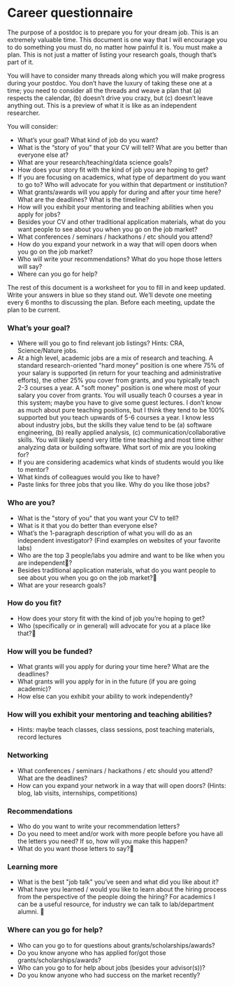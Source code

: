 Career questionnaire
====================

The purpose of a postdoc is to prepare you for your dream job. This is an extremely valuable time.  This document is one way that I will encourage you to do something you must do, no matter how painful it is.  You must make a plan.  This is not just a matter of listing your research goals, though that’s part of it.

You will have to consider many threads along which you will make progress during your postdoc.  You don’t have the luxury of taking these one at a time; you need to consider all the threads and weave a plan that (a) respects the calendar, (b) doesn’t drive you crazy, but (c) doesn’t leave anything out.  This is a preview of what it is like as an independent researcher. 

You will consider:

* What’s your goal?  What kind of job do you want?
* What is the “story of you” that your CV will tell?  What are you better than everyone else at?
* What are your research/teaching/data science goals?
* How does your story fit with the kind of job you are hoping to get?  
* If you are focusing on academics, what type of department do you want to go to? Who will advocate for you within that department or institution?
* What grants/awards will you apply for during and after your time here?  What are the deadlines?  What is the timeline?  
* How will you exhibit your mentoring and teaching abilities when you apply for jobs?
* Besides your CV and other traditional application materials, what do you want people to see about you when you go on the job market?
* What conferences / seminars / hackathons / etc should you attend?  
* How do you expand your network in a way that will open doors when you go on the job market?
* Who will write your recommendations?  What do you hope those letters will say?
* Where can you go for help?

The rest of this document is a worksheet for you to fill in and keep updated.  Write your answers in blue so they stand out.  We’ll devote one meeting every 6 months to discussing the plan.  Before each meeting, update the plan to be current.

### What’s your goal?

* Where will you go to find relevant job listings?  Hints: CRA, Science/Nature jobs.
* At a high level, academic jobs are a mix of research and teaching.  A standard research-oriented "hard money" position is one where 75% of your salary is supported (in return for your teaching and administrative efforts), the other 25% you cover from grants, and you typically teach 2-3 courses a year.  A "soft money" position is one where most of your salary you cover from grants.  You will usually teach 0 courses a year in this system; maybe you have to give some guest lectures.  I don’t know as much about pure teaching positions, but I think they tend to be 100% supported but you teach upwards of 5-6 courses a year.  I know less about industry jobs, but the skills they value tend to be (a) software engineering, (b) really applied analysis, (c) communication/collaborative skills. You will likely spend very little time teaching and most time either analyzing data or building software. What sort of mix are you looking for? 
* If you are considering academics what kinds of students would you like to mentor?
* What kinds of colleagues would you like to have?
* Paste links for three jobs that you like.  Why do you like those jobs?

### Who are you?

* What is the "story of you" that you want your CV to tell?
* What is it that you do better than everyone else?
* What’s the 1-paragraph description of what you will do as an independent investigator?  (Find examples on websites of your favorite labs)
* Who are the top 3 people/labs you admire and want to be like when you are independent?
* Besides traditional application materials, what do you want people to see about you when you go on the job market?
* What are your research goals?

### How do you fit?

* How does your story fit with the kind of job you’re hoping to get?
* Who (specifically or in general) will advocate for you at a place like that?

### How will you be funded?

* What grants will you apply for during your time here?  What are the deadlines?
* What grants will you apply for in in the future (if you are going academic)? 
* How else can you exhibit your ability to work independently?

### How will you exhibit your mentoring and teaching abilities?

* Hints: maybe teach classes, class sessions, post teaching materials, record lectures

### Networking

* What conferences / seminars / hackathons / etc should you attend?  What are the deadlines?
* How can you expand your network in a way that will open doors? (Hints: blog, lab visits, internships, competitions)

### Recommendations

* Who do you want to write your recommendation letters?
* Do you need to meet and/or work with more people before you have all the letters you need?  If so, how will you make this happen?
* What do you want those letters to say?

### Learning more

* What is the best "job talk" you’ve seen and what did you like about it?
* What have you learned / would you like to learn about the hiring process from the perspective of the people doing the hiring? For academics I can be a useful resource, for industry we can talk to lab/department alumni. 

### Where can you go for help?

* Who can you go to for questions about grants/scholarships/awards?
* Do you know anyone who has applied for/got those grants/scholarships/awards?
* Who can you go to for help about jobs (besides your advisor(s))?
* Do you know anyone who had success on the market recently?

